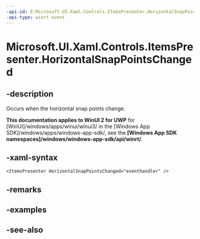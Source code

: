 ```yaml
---
-api-id: E:Microsoft.UI.Xaml.Controls.ItemsPresenter.HorizontalSnapPointsChanged
-api-type: winrt event
---
```


<!-- Event syntax
public event Windows.Foundation.EventHandler HorizontalSnapPointsChanged<object>
-->

# Microsoft.UI.Xaml.Controls.ItemsPresenter.HorizontalSnapPointsChanged

## -description
Occurs when the horizontal snap points change.

**This documentation applies to WinUI 2 for UWP** for [WinUI]/windows/apps/winui/winui3/ in the [Windows App SDK]/windows/apps/windows-app-sdk/, see the **[Windows App SDK namespaces]/windows/windows-app-sdk/api/winrt/**.

## -xaml-syntax
```xaml
<ItemsPresenter HorizontalSnapPointsChanged="eventhandler" />
```


## -remarks

## -examples

## -see-also
